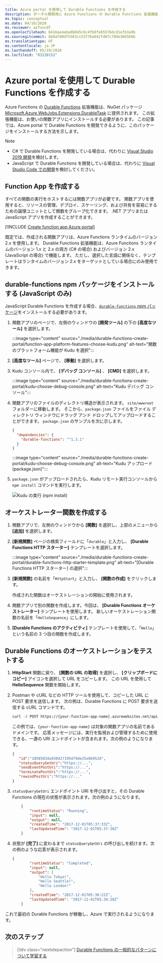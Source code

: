 ```yaml
---
title: Azure portal を使用して Durable Functions を作成する
description: ポータル開発用に Azure Functions の Durable Functions 拡張機能をインストールする方法を説明します。
ms.topic: conceptual
ms.date: 04/10/2020
ms.reviewer: azfuncdf
ms.openlocfilehash: 6416ae4aba8b045c6c4fb0fe6557bdcd1efb3a9b
ms.sourcegitcommit: bb0afd0df5563cc53f76a642fd8fc709e366568b
ms.translationtype: HT
ms.contentlocale: ja-JP
ms.lasthandoff: 05/19/2020
ms.locfileid: "83120152"
---
```

# <a name="create-durable-functions-using-the-azure-portal"></a>Azure portal を使用して Durable Functions を作成する

Azure Functions の [Durable Functions](durable-functions-overview.md) 拡張機能は、NuGet パッケージ [Microsoft.Azure.WebJobs.Extensions.DurableTask](https://www.nuget.org/packages/Microsoft.Azure.WebJobs.Extensions.DurableTask) に提供されます。 この拡張機能は、お使いの関数アプリにインストールする必要があります。 この記事では、Azure portal で Durable Functions を開発できるように、このパッケージをインストールする方法を示します。

> [!NOTE]
> 
> * C# で Durable Functions を開発している場合は、代わりに [Visual Studio 2019 開発](durable-functions-create-first-csharp.md)を検討します。
> * JavaScript で Durable Functions を開発している場合は、代わりに [Visual Studio Code での開発](./quickstart-js-vscode.md)を検討してください。

## <a name="create-a-function-app"></a>Function App を作成する

すべての関数の実行をホストするには関数アプリが必要です。 関数アプリを使用すると、リソースの管理、デプロイ、スケーリング、および共有を容易にするための論理ユニットとして関数をグループ化できます。 .NET アプリまたは JavaScript アプリを作成することができます。

[!INCLUDE [Create function app Azure portal](../../../includes/functions-create-function-app-portal.md)]

既定では、作成される関数アプリは、Azure Functions ランタイムのバージョン 2.x を使用します。 Durable Functions 拡張機能は、Azure Functions ランタイムのバージョン 1.x と 2.x の両方 (C# の場合) およびバージョン 2.x (JavaScript の場合) で機能します。 ただし、選択した言語に関係なく、テンプレートはランタイムのバージョン 2.x をターゲットとしている場合にのみ使用できます。

## <a name="install-the-durable-functions-npm-package-javascript-only"></a>durable-functions npm パッケージをインストールする (JavaScript のみ)

JavaScript Durable Functions を作成する場合、[`durable-functions` npm パッケージ](https://www.npmjs.com/package/durable-functions)をインストールする必要があります。

1. 関数アプリのページで、左側のウィンドウの **[開発ツール]** の下の **[高度なツール]** を選択します。

   :::image type="content" source="./media/durable-functions-create-portal/function-app-platform-features-choose-kudu.png" alt-text="関数のプラットフォーム機能が Kudu を選択":::

2. **[高度なツール]** ページで、 **[移動]** を選択します。

3. Kudu コンソール内で、 **[デバッグ コンソール]** 、 **[CMD]** を選択します。

   :::image type="content" source="./media/durable-functions-create-portal/kudu-choose-debug-console.png" alt-text="Kudu デバッグ コンソール":::

3. 関数アプリのファイルのディレクトリ構造が表示されます。 `site/wwwroot` フォルダーに移動します。 そこから、`package.json` ファイルをファイル ディレクトリ ウィンドウにドラッグ アンド ドロップしてアップロードすることができます。 `package.json` のサンプルを次に示します。

    ```json
    {
      "dependencies": {
        "durable-functions": "^1.3.1"
      }
    }
    ```

   :::image type="content" source="./media/durable-functions-create-portal/kudu-choose-debug-console.png" alt-text="Kudu アップロード (package.json)":::

4. `package.json` がアップロードされたら、Kudu リモート実行コンソールから `npm install` コマンドを実行します。

   ![Kudu の実行 (npm install)](./media/durable-functions-create-portal/kudu-npm-install.png)

## <a name="create-an-orchestrator-function"></a>オーケストレーター関数を作成する

1. 関数アプリで、左側のウィンドウから **[関数]** を選択し、上部のメニューから **[追加]** を選択します。 

1. **[新規関数]** ページの検索フィールドに「`durable`」と入力し、 **[Durable Functions HTTP スターター]** テンプレートを選択します。

   :::image type="content" source="./media/durable-functions-create-portal/durable-functions-http-starter-template.png" alt-text="[Durable Functions HTTP スターター] の選択":::

1. **[新規関数]** の名前を「`HttpStart`」と入力し、 **[関数の作成]** をクリックします。

   作成された関数はオーケストレーションの開始に使用されます。

1. 関数アプリで別の関数を作成します。今回は、 **[Durable Functions オーケストレーター]** テンプレートを使用します。 新しいオーケストレーション関数の名前を「`HelloSequence`」にします。

1. **[Durable Functions のアクティビティ]** テンプレートを使用して、「`Hello`」という名前の 3 つ目の関数を作成します。

## <a name="test-the-durable-function-orchestration"></a>Durable Functions のオーケストレーションをテストする

1. **HttpStart** 関数に戻り、 **[関数の URL の取得]** を選択し、 **[クリップボードにコピー]** アイコンを選択して URL をコピーします。 この URL を使用して **HelloSequence** 関数を開始します。

1. Postman や cURL などの HTTP ツールを使用して、コピーした URL に POST 要求を送信します。 次の例は、Durable Functions に POST 要求を送信する cURL コマンドです。

    ```bash
    curl -X POST https://{your-function-app-name}.azurewebsites.net/api/orchestrators/HelloSequence
    ```

    この例では、`{your-function-app-name}` は対象の関数アプリの名前であるドメインです。 応答メッセージには、実行を監視および管理するために使用できる、一連の URI エンドポイントが含まれます。次の例のようになります。

    ```json
    {  
       "id":"10585834a930427195479de25e0b952d",
       "statusQueryGetUri":"https://...",
       "sendEventPostUri":"https://...",
       "terminatePostUri":"https://...",
       "rewindPostUri":"https://..."
    }
    ```

1. `statusQueryGetUri` エンドポイント URI を呼び出すと、その Durable Functions の現在の状態が表示されます。次の例のようになります。

    ```json
        {
            "runtimeStatus": "Running",
            "input": null,
            "output": null,
            "createdTime": "2017-12-01T05:37:33Z",
            "lastUpdatedTime": "2017-12-01T05:37:36Z"
        }
    ```

1. 状態が **[完了]** に変わるまで `statusQueryGetUri` の呼び出しを続けます。次の例のような応答が表示されます。

    ```json
    {
            "runtimeStatus": "Completed",
            "input": null,
            "output": [
                "Hello Tokyo!",
                "Hello Seattle!",
                "Hello London!"
            ],
            "createdTime": "2017-12-01T05:38:22Z",
            "lastUpdatedTime": "2017-12-01T05:38:28Z"
        }
    ```

これで最初の Durable Functions が稼働し、Azure で実行されるようになります。

## <a name="next-steps"></a>次のステップ

> [!div class="nextstepaction"]
> [Durable Functions の一般的なパターンについて学習する](durable-functions-overview.md#application-patterns)
